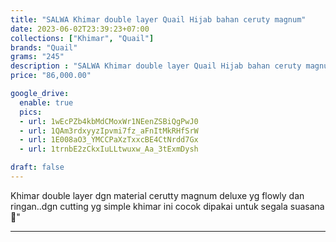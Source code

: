 ```yaml
---
title: "SALWA Khimar double layer Quail Hijab bahan ceruty magnum"
date: 2023-06-02T23:39:23+07:00
collections: ["Khimar", "Quail"]
brands: "Quail"
grams: "245"
description : "SALWA Khimar double layer Quail Hijab bahan ceruty magnum"
price: "86,000.00"

google_drive:
  enable: true
  pics:
  - url: 1wEcPZb4kbMdCMoxWr1NEenZSBiQgPwJ0
  - url: 1QAm3rdxyyzIpvmi7fz_aFnItMkRHfSrW
  - url: 1E008aO3_YMCCPaXzTxxcBE4CtNrdd7Gx
  - url: 1trnbE2zCkxIuLLtwuxw_Aa_3tExmDysh

draft: false
---
```


Khimar double layer dgn material cerutty magnum deluxe yg flowly dan ringan..dgn cutting yg simple khimar ini cocok dipakai untuk segala suasana 🥰"

----------    
 
